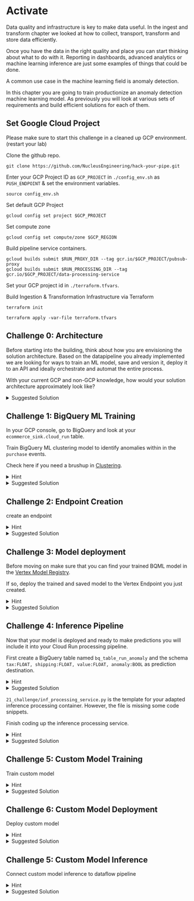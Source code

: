 # Activate

Data quality and infrastructure is key to make data useful. In the ingest and transform chapter we looked at how to collect, transport, transform and store data efficiently.

Once you have the data in the right quality and place you can start thinking about what to do with it.
Reporting in dashboards, advanced analytics or machine learning inference are just some examples of things that could be done. 

A common use case in the machine learning field is anomaly detection.

In this chapter you are going to train productionize an anomaly detection machine learning model.
As previously you will look at various sets of requirements and build efficient solutions for each of them.

## Set Google Cloud Project

Please make sure to start this challenge in a cleaned up GCP environment. (restart your lab)

Clone the github repo.
```
git clone https://github.com/NucleusEngineering/hack-your-pipe.git
```

Enter your GCP Project ID as `GCP_PROJECT` in `./config_env.sh` as `PUSH_ENDPOINT` & set the environment variables.
```
source config_env.sh
```

Set default GCP Project
```
gcloud config set project $GCP_PROJECT
```

Set compute zone
```
gcloud config set compute/zone $GCP_REGION
```

Build pipeline service containers.
```
gcloud builds submit $RUN_PROXY_DIR --tag gcr.io/$GCP_PROJECT/pubsub-proxy
gcloud builds submit $RUN_PROCESSING_DIR --tag gcr.io/$GCP_PROJECT/data-processing-service
```

Set your GCP project id in `./terraform.tfvars`.

Build Ingestion & Transformation Infrastructure via Terraform
```
terraform init
```

```
terraform apply -var-file terraform.tfvars
```

<!-- 
### Organizational Policies

Depending on the setup within your organization you might have to [overwrite some organizational policies](https://cloud.google.com/resource-manager/docs/organization-policy/creating-managing-policies#boolean_constraints) for the examples to run.

For example, the following policies should not be enforced. 

```
constraints/sql.restrictAuthorizedNetworks
constraints/compute.vmExternalIpAccess
constraints/compute.requireShieldedVm
constraints/storage.uniformBucketLevelAccess
constraints/iam.allowedPolicyMemberDomains
``` -->


## Challenge 0: Architecture

Before starting into the building, think about how you are envisioning the solution architecture.
Based on the datapipeline you already implemented we are looking for ways to train an ML model, save and version it, deploy it to an API and ideally orchestrate and automat the entire process.

With your current GCP and non-GCP knowledge, how would your solution architecture approximately look like?

<details><summary>Suggested Solution</summary>

We suggest using:
* [BigQuery ML](https://cloud.google.com/bigquery-ml/docs/introduction#:~:text=BigQuery%20ML%20lets%20you%20create,the%20need%20to%20move%20data.) and/or [Vertex Custom Model Training](https://cloud.google.com/vertex-ai/docs/training/understanding-training-service) for model training
* [Vertex AI Model Registry](https://cloud.google.com/vertex-ai/docs/model-registry/introduction) to save and version the trained models
* [Vertex AI Endpoints](https://cloud.google.com/vertex-ai/docs/predictions/overview#get_predictions_from_custom_trained_models) to deploy your model to an API 
* [Vertex AI Pipelines](https://cloud.google.com/vertex-ai/docs/pipelines/introduction) to orchestrate the training and deployment process 

The solution you will develop in the following will look something like this:

![Hack Your Pipe architecture](../../rsc/hyp_ml_architecture.png)

</details>


## Challenge 1: BigQuery ML Training

In your GCP console, go to BigQuery and look at your `ecommerce_sink.cloud_run` table. 

Train BigQuery ML clustering model to identify anomalies within in the `purchase` events.

Check here if you need a brushup in [Clustering](https://developers.google.com/machine-learning/clustering/overview).

<details><summary>Hint</summary>

The [BigQuery ML k-means](https://cloud.google.com/bigquery-ml/docs/reference/standard-sql/bigqueryml-syntax-create-kmeans) implementation would be a great fit for this challenge.

To decide on some of the crucial hyperparameters such as `NUM_CLUSTERS` [take a deeper look at the purchase value data distribution](https://cloud.google.com/bigquery/docs/visualize-looker-studio).

</details>

<details><summary>Suggested Solution</summary>

To detect the synthetic anomalies in the purchase data you should train the k-means clustering algorithm to detect two clusters.

[Enter the following query](https://cloud.google.com/bigquery-ml/docs/create-machine-learning-model) in the BigQuery console.

```
CREATE OR REPLACE MODEL
  `<project-id>.ecommerce_sink.anomaly_detection`
OPTIONS
  ( MODEL_REGISTRY = 'VERTEX_AI',
    MODEL_TYPE='KMEANS',
    NUM_CLUSTERS=2 ) AS
  SELECT
    ecommerce.purchase.tax AS tax,
    ecommerce.purchase.shipping AS shipping,
    ecommerce.purchase.value AS value
  FROM `<project-id>.ecommerce_sink.cloud_run` 
  WHERE event='purchase'
;
```
The query will train the BQML model and automatically register it in the Vertex AI Model Registry for versioning and deployment.

</details>


## Challenge 2: Endpoint Creation

create an endpoint

<details><summary>Hint</summary>

Check the docs how to create a model endpoint through the [Console](https://cloud.google.com/vertex-ai/docs/tabular-data/classification-regression/get-online-predictions#google-cloud-console), [CLI](https://cloud.google.com/sdk/gcloud/reference/ai/endpoints/create) or [programmatically](https://cloud.google.com/vertex-ai/docs/samples/aiplatform-create-endpoint-sample).

</details>

<details><summary>Suggested Solution</summary>

Run the following command to create a model endpoint in Vertex.

```
gcloud ai endpoints create \
    --project=$GCP_PROJECT \
    --region=$GCP_REGION \
    --display-name=my_hyp_endpoint
```

</details>


## Challenge 3: Model deployment

Before moving on make sure that you can find your trained BQML model in the [Vertex Model Registry](https://cloud.google.com/vertex-ai/docs/model-registry/introduction).

If so, deploy the trained and saved model to the Vertex Endpoint you just created.

<details><summary>Hint</summary>

Check the docs how to create a model endpoint through the [Console](https://cloud.google.com/vertex-ai/docs/tabular-data/classification-regression/get-online-predictions#deploy-model), [CLI](https://cloud.google.com/sdk/gcloud/reference/ai/endpoints/deploy-model) or [programmatically](https://cloud.google.com/vertex-ai/docs/samples/aiplatform-deploy-model-sample).

</details>

<details><summary>Suggested Solution</summary>

To deploy your model run the following command. 

```
gcloud ai endpoints deploy-model endpoint_id \
    --project=$GCP_PROJECT \
    --region=$GCP_REGION \
    --model=anomaly_detection \
    --display-name=<model-display-name (string)>
```

</details>

## Challenge 4: Inference Pipeline

Now that your model is deployed and ready to make predictions you will include it into your Cloud Run processing pipeline.

First create a BigQuery table named `bq_table_run_anomaly` and the schema `tax:FLOAT, shipping:FLOAT, value:FLOAT, anomaly:BOOL` as prediction destination.

<details><summary>Hint</summary>

[bq mk documentation](https://cloud.google.com/bigquery/docs/reference/bq-cli-reference#bq_mk)

</details>


<details><summary>Suggested Solution</summary>
To create the BigQuery destination table run.

```
bq mk --location=europe-west1 -t $GCP_PROJECT:ecommerce_sink.bq_table_run_anomaly tax:FLOAT,shipping:FLOAT,value:FLOAT,anomaly:BOOL
```

</details>


`21_challenge/inf_processing_service.py` is the template for your adapted inference processing container.
However, the file is missing some code snippets.

Finish coding up the inference processing service.

<details><summary>Hint</summary>

Check the docs for
* [AI Platform SDK initialization](https://cloud.google.com/python/docs/reference/aiplatform/latest/google.cloud.aiplatform#google_cloud_aiplatform_init)
* [Endpoint definition](https://cloud.google.com/python/docs/reference/aiplatform/latest/google.cloud.aiplatform.Endpoint)
* [Calling endpoint for prediction](https://cloud.google.com/python/docs/reference/aiplatform/latest/google.cloud.aiplatform.Endpoint#google_cloud_aiplatform_Endpoint_predict)
* [BigQuery Insert](https://cloud.google.com/python/docs/reference/bigquery/latest)

</details>

<details><summary>Suggested Solution</summary>

AI Platform SDK initialization
```
aiplatform.init(project=config.project_id, location=config.location)
```

Endpoint definition
```
endpoint = aiplatform.Endpoint(
    endpoint_name=f"projects/{config.project_id}/locations/{config.location}/endpoints/{config.endpoint_id}",
    project = config.project_id,
    location=config.location,
    )
```

Calling endpoint for prediction
```
endpoint_response = endpoint.predict(
    instances=record_to_predict
)
```

BigQuery insert
```
client = bigquery.Client(project=config.project_id, location=config.location)
table_id = config.project_id + '.' + config.bq_dataset + '.' + config.bq_table_anomaly
errors_an = client.insert_rows_json(table_id, rows_to_insert)  # Make an API request.
```

Build Container
```
gcloud builds submit $RUN_INFERENCE_PROCESSING_SERVICE --tag gcr.io/$GCP_PROJECT/inference-processing-service
```

```
gcloud run deploy hyp-run-service-data-processing --image=gcr.io/<project-id>/inference-processing-service:latest --region=europe-west1
```


</details>


## Challenge 5: Custom Model Training

Train custom model

<details><summary>Hint</summary>

Hint

</details>

<details><summary>Suggested Solution</summary>

Solution

</details>


## Challenge 6: Custom Model Deployment

Deploy custom model

<details><summary>Hint</summary>

Hint

</details>

<details><summary>Suggested Solution</summary>

Solution

</details>


## Challenge 5: Custom Model Inference

Connect custom model inference to dataflow pipeline

<details><summary>Hint</summary>

Hint

</details>

<details><summary>Suggested Solution</summary>

Solution

</details>



<!-- TODO: Cloud Run model endpoint -->
